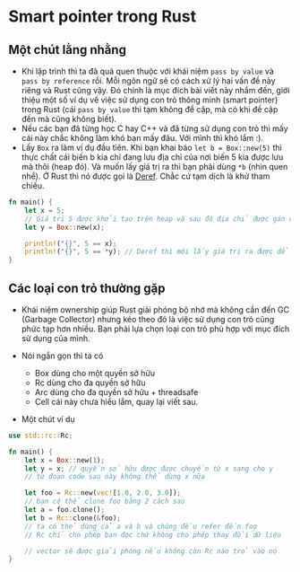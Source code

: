 # Smart pointer trong Rust

## Một chút lằng nhằng

- Khi lập trình thì ta đã quá quen thuộc với khái niệm `pass by value` và `pass by reference` rồi. Mỗi ngôn ngữ sẽ có cách xử lý hai vấn đề này riêng và Rust cũng vậy. Đó chính là mục đích bài viết này nhắm đến, giới thiệu một số ví dụ về việc sử dụng con trỏ thông minh (smart pointer) trong Rust (cái `pass by value` thì tạm không đề cập, mà có khi đề cập đến mà cũng không biết).
- Nếu các bạn đã từng học C hay C++ và đã từng sử dụng con trỏ thì mấy cái này chắc không làm khó bạn mấy đâu. Với mình thì khó lắm :).
- Lấy `Box` ra làm ví dụ đầu tiên. Khi bạn khai báo `let b = Box::new(5)` thì thực chất cái biến b kia chỉ đang lưu địa chỉ của nơi biến 5 kia được lưu mà thôi (heap đó). Và muốn lấy giá trị ra thì bạn phải dùng `*b` (nhìn quen nhể). Ở Rust thì nó được gọi là [Deref](https://doc.rust-lang.org/std/ops/trait.Deref.html). Chắc cứ tạm dịch là khử tham chiếu.

```rust
fn main() {
    let x = 5;
    // Giá trị 5 được khởi tạo trên heap và sau đó địa chỉ được gán cho biến y
    let y = Box::new(x);

    println!("{}", 5 == x);
    println!("{}", 5 == *y); // Deref thì mới lấy giá trị ra được để mà so sánh
}
```

## Các loại con trỏ thường gặp

- Khái niệm ownership giúp Rust giải phóng bộ nhớ mà không cần đến GC (Garbage Collector) nhưng kéo theo đó là việc sử dụng con trỏ cũng phức tạp hơn nhiều. Bạn phải lựa chọn loại con trỏ phù hợp với mục đích sử dụng của mình.
- Nói ngắn gọn thì ta có

  - Box<T> dùng cho một quyền sở hữu
  - Rc<T> dùng cho đa quyền sở hữu
  - Arc<T> dùng cho đa quyền sở hữu + threadsafe
  - Cell<T> cái này chưa hiểu lắm, quay lại viết sau.

- Một chút ví dụ

```rust
use std::rc::Rc;

fn main() {
    let x = Box::new(1);
    let y = x; // quyền sở hữu được được chuyển từ x sang cho y
    // từ đoạn code sau này không thể dùng x nữa

    let foo = Rc::new(vec![1.0, 2.0, 3.0]);
    // bạn có thể clone foo bằng 2 cách sau
    let a = foo.clone();
    let b = Rc::clone(&foo);
    // ta có thẻ dùng cả a và b và chúng đều refer đến foo
    // Rc chỉ cho phép bạn đọc chứ không cho phép thay đổi dữ liệu

    // vector sẽ được giải phóng nếu không còn Rc nào trỏ vào nó
}
```
